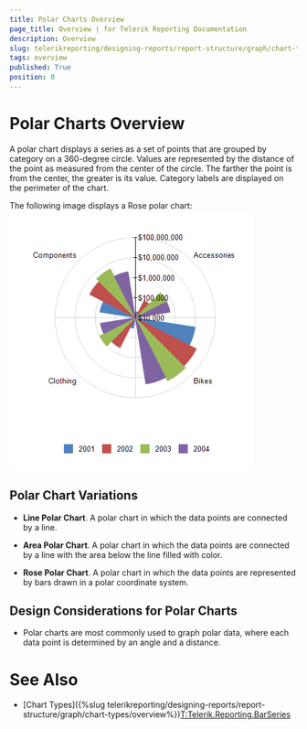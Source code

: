 ```yaml
---
title: Polar Charts Overview
page_title: Overview | for Telerik Reporting Documentation
description: Overview
slug: telerikreporting/designing-reports/report-structure/graph/chart-types/polar-charts/overview
tags: overview
published: True
position: 0
---
```


# Polar Charts Overview



A polar chart displays a series as a set of points that are grouped by category on a 360-degree circle.
      Values are represented by the distance of the point as measured from the center of the circle. The farther the
      point is from the center, the greater is its value. Category labels are displayed on the perimeter of the chart. 
      

The following image displays a Rose polar chart:  
  ![Polar Chart](images/Graph/PolarChart.png)

## Polar Chart Variations

* __Line Polar Chart__. A polar chart in which the data points are connected by a line.

* __Area Polar Chart__. A polar chart in which the data points are connected by a line with the area below the line filled with color.

* __Rose Polar Chart__. A polar chart in which the data points are represented by bars drawn in a polar coordinate system.

## Design Considerations for Polar Charts

* Polar charts are most commonly used to graph polar data, where each data point is determined by an angle and a distance.

# See Also


 * [Chart Types]({%slug telerikreporting/designing-reports/report-structure/graph/chart-types/overview%})[T:Telerik.Reporting.BarSeries]()
